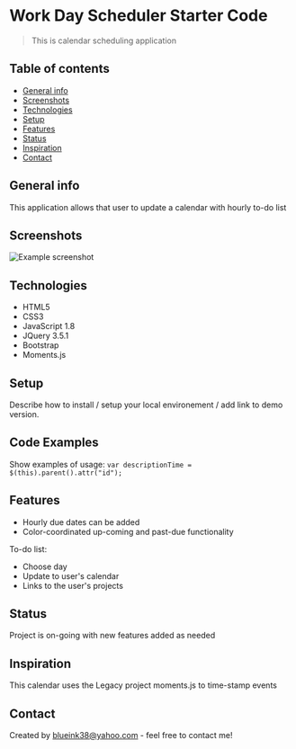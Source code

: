 # Work Day Scheduler Starter Code
> This is calendar scheduling application

## Table of contents
* [General info](#general-info)
* [Screenshots](#screenshots)
* [Technologies](#technologies)
* [Setup](#setup)
* [Features](#features)
* [Status](#status)
* [Inspiration](#inspiration)
* [Contact](#contact)

## General info
This application allows that user to update a calendar with hourly to-do list

## Screenshots
![Example screenshot](src="./assets/js/script.js">)

## Technologies
* HTML5
* CSS3
* JavaScript 1.8
* JQuery 3.5.1
* Bootstrap
* Moments.js


## Setup
Describe how to install / setup your local environement / add link to demo version.

## Code Examples
Show examples of usage:
`var descriptionTime = $(this).parent().attr("id");`

## Features
* Hourly due dates can be added
* Color-coordinated up-coming and past-due functionality

To-do list:
* Choose day
* Update to user's calendar
* Links to the user's projects

## Status
Project is on-going with new features added as needed

## Inspiration
This calendar uses the Legacy project moments.js to time-stamp events

## Contact
Created by [blueink38@yahoo.com](https://github.com/blueink38) - feel free to contact me!